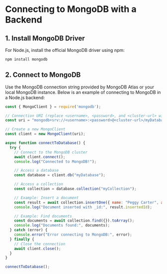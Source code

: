 # Connecting to MongoDB with a Backend

## 1. Install MongoDB Driver

For Node.js, install the official MongoDB driver using npm:

```bash
npm install mongodb
```

## 2. Connect to MongoDB

Use the MongoDB connection string provided by MongoDB Atlas or your local MongoDB instance. Below is an example of connecting to MongoDB in a Node.js backend:

```javascript
const { MongoClient } = require('mongodb');

// Connection URI (replace <username>, <password>, and <cluster-url> with your details)
const uri = "mongodb+srv://<username>:<password>@<cluster-url>/myDatabase?retryWrites=true&w=majority";

// Create a new MongoClient
const client = new MongoClient(uri);

async function connectToDatabase() {
  try {
    // Connect to the MongoDB cluster
    await client.connect();
    console.log("Connected to MongoDB!");

    // Access a database
    const database = client.db("myDatabase");

    // Access a collection
    const collection = database.collection("myCollection");

    // Example: Insert a document
    const result = await collection.insertOne({ name: "Peggy Carter", age: 70 });
    console.log("Document inserted with _id:", result.insertedId);

    // Example: Find documents
    const documents = await collection.find({}).toArray();
    console.log("Documents found:", documents);
  } catch (error) {
    console.error("Error connecting to MongoDB:", error);
  } finally {
    // Close the connection
    await client.close();
  }
}

connectToDatabase();
```
